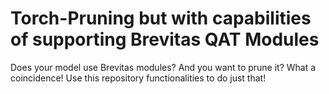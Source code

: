 # Torch-Pruning but with capabilities of supporting Brevitas QAT Modules

Does your model use Brevitas modules? And you want to prune it? What a coincidence! Use this repository functionalities to do just that!
